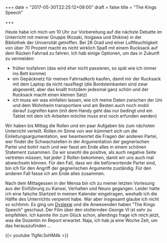 +++
date = "2017-05-30T22:25:12+09:00"
draft = false
title = "The Kings Speech"

+++

Heute habe ich mich um 10 Uhr zur Vorbereitung auf die nächste Debatte im
Unterricht mit meiner Gruppe (Kozaki, Itoigawa und Shikine) in der Bibliothek
der Universität getroffen. Bei 28 Grad und einer Luftfeuchtigkeit von über 70
Prozent macht es nicht wirklich Spaß mit einem Rucksack auf dem Rücken Fahrrad
zu fahren. Ich hab einige Optionen, um das in Zukunft zu vermeiden:

- früher losfahren (das wird eher nicht passieren, so spät wie ich immer ins
Bett komme)
- ein Gepäcknetz für meinen Fahrradkorb kaufen, damit mir der Rucksack mit dem
Laptop da nicht rausfliegt (die Bordsteinkanten sind zwar abgesenkt, aber das
knallt trotzdem jedesmal ganz schön und der Rucksack macht einen kleinen Satz)
- ich muss wir was einfallen lassen, wie ich meine Daten zwischen der Uni und
dem Wohnheim transportiere und am Besten auch noch mobil darauf zugreifen kann
(mit dem Handy geht das nur bedingt und ein Tablet mit dem ich Arbeiten möchte
muss erst noch erfunden werden)

Wir haben bis Mittag die Rollen und ein paar Aufgaben bis zum nächsten
Unterricht verteilt. Rollen im Sinne von wer kümmert sich um die
Einleitungsargumentation, wer beantwortet die Fragen der anderen Partei, wer
findet die Schwachstellen in der Argumentation der gegnerischen Partei und bohrt
nach und wer fasst am Ende alles in einem schönen Statement zusammen. Da wir
sowohl die positive, als auch negative Seite vertreten müssen, hat jeder 2
Rollen bekommen, damit wir uns auch mal abwechseln können. Für den Fall, dass
wir die befürwortende Partei sind, bin ich für den Angriff der gegnerischen
Argumente zuständig. Für den anderen Fall fasse ich am Ende alles zusammen.

Nach dem Mittagessen in der Mensa bin ich zu meiner letzten Vorlesung aus der
Einführung zu Kansei, Verhalten und Neuro gegangen. Leider hatte ich eine
falsche Startzeit in meinen Kalender eingetragen, weshalb ich die Hälfte des
Unterrichts verpennt habe. War aber insgesamt glaube ich nicht so schlimm. Es
ging um [Dyslexie] und die Anwesenden haben "The Kings Speech" geschaut. Der
Film über den stotternden George VI ist sehr zu empfehlen. Ich kannte ihn zum
Glück schon, allerdings frage ich mich jetzt, was die Dozentin im Report
erwartet. Naja, ich hab ja eine Woche Zeit, um das herauszufinden ...

{{< youtube 11gNc3xHM4k >}}

<!-- Links: -->
[Dyslexie]: https://de.wikipedia.org/wiki/Dyslexie
